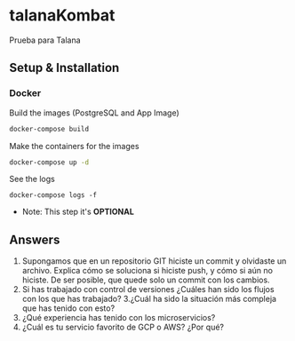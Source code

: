 # talanaKombat
Prueba para Talana

## Setup & Installation
### Docker
Build the images (PostgreSQL and App Image)
``` sh
docker-compose build
```

Make the containers for the images

``` sh
docker-compose up -d
```

See the logs

```
docker-compose logs -f
```
- Note: This step it's **OPTIONAL**


## Answers

1. Supongamos que en un repositorio GIT hiciste un commit y olvidaste un archivo. Explica
cómo se soluciona si hiciste push, y cómo si aún no hiciste.
De ser posible, que quede solo un commit con los cambios.
2. Si has trabajado con control de versiones ¿Cuáles han sido los flujos con los que has
trabajado?
3.¿Cuál ha sido la situación más compleja que has tenido con esto?
4. ¿Qué experiencia has tenido con los microservicios?
5. ¿Cuál es tu servicio favorito de GCP o AWS? ¿Por qué?